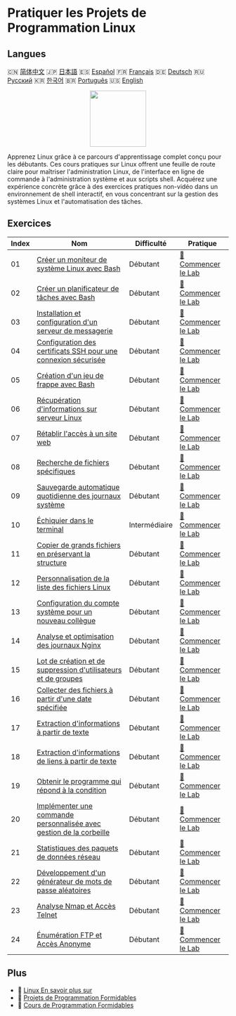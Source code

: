 # Pratiquer les Projets de Programmation Linux

## Langues

🇨🇳 [简体中文](README_zh.md) 🇯🇵 [日本語](README_ja.md) 🇪🇸 [Español](README_es.md) 🇫🇷 [Français](README_fr.md) 🇩🇪 [Deutsch](README_de.md) 🇷🇺 [Русский](README_ru.md) 🇰🇷 [한국어](README_ko.md) 🇧🇷 [Português](README_pt.md) 🇺🇸 [English](README.md) 

<div align="center">
<img width="128px" src="https://file.labex.io/path/k5LXo5b82pJm.png">
</div>

Apprenez Linux grâce à ce parcours d'apprentissage complet conçu pour les débutants. Ces cours pratiques sur Linux offrent une feuille de route claire pour maîtriser l'administration Linux, de l'interface en ligne de commande à l'administration système et aux scripts shell. Acquérez une expérience concrète grâce à des exercices pratiques non-vidéo dans un environnement de shell interactif, en vous concentrant sur la gestion des systèmes Linux et l'automatisation des tâches.

## Exercices

|   Index | Nom                                                                                                                                                  | Difficulté    | Pratique                                                                                                  |
|---------|------------------------------------------------------------------------------------------------------------------------------------------------------|---------------|-----------------------------------------------------------------------------------------------------------|
|      01 | [Créer un moniteur de système Linux avec Bash](https://labex.io/fr/courses/project-build-a-linux-system-monitor-using-bash)                          | Débutant      | [🚀 Commencer le Lab](https://labex.io/fr/courses/project-build-a-linux-system-monitor-using-bash)        |
|      02 | [Créer un planificateur de tâches avec Bash](https://labex.io/fr/courses/project-build-a-task-scheduler-using-bash)                                  | Débutant      | [🚀 Commencer le Lab](https://labex.io/fr/courses/project-build-a-task-scheduler-using-bash)              |
|      03 | [Installation et configuration d'un serveur de messagerie](https://labex.io/fr/courses/project-installing-and-configuring-a-mail-server)             | Débutant      | [🚀 Commencer le Lab](https://labex.io/fr/courses/project-installing-and-configuring-a-mail-server)       |
|      04 | [Configuration des certificats SSH pour une connexion sécurisée](https://labex.io/fr/courses/project-certificate-configuration)                      | Débutant      | [🚀 Commencer le Lab](https://labex.io/fr/courses/project-certificate-configuration)                      |
|      05 | [Création d'un jeu de frappe avec Bash](https://labex.io/fr/courses/project-creating-a-typing-game-using-bash)                                       | Débutant      | [🚀 Commencer le Lab](https://labex.io/fr/courses/project-creating-a-typing-game-using-bash)              |
|      06 | [Récupération d'informations sur serveur Linux](https://labex.io/fr/courses/project-get-system-information)                                          | Débutant      | [🚀 Commencer le Lab](https://labex.io/fr/courses/project-get-system-information)                         |
|      07 | [Rétablir l'accès à un site web](https://labex.io/fr/courses/project-restore-access-to-website)                                                      | Débutant      | [🚀 Commencer le Lab](https://labex.io/fr/courses/project-restore-access-to-website)                      |
|      08 | [Recherche de fichiers spécifiques](https://labex.io/fr/courses/project-searching-for-specific-files)                                                | Débutant      | [🚀 Commencer le Lab](https://labex.io/fr/courses/project-searching-for-specific-files)                   |
|      09 | [Sauvegarde automatique quotidienne des journaux système](https://labex.io/fr/courses/project-log-backup)                                            | Débutant      | [🚀 Commencer le Lab](https://labex.io/fr/courses/project-log-backup)                                     |
|      10 | [Échiquier dans le terminal](https://labex.io/fr/courses/project-chess-board-in-terminal)                                                            | Intermédiaire | [🚀 Commencer le Lab](https://labex.io/fr/courses/project-chess-board-in-terminal)                        |
|      11 | [Copier de grands fichiers en préservant la structure](https://labex.io/fr/courses/project-copy-specified-files)                                     | Débutant      | [🚀 Commencer le Lab](https://labex.io/fr/courses/project-copy-specified-files)                           |
|      12 | [Personnalisation de la liste des fichiers Linux](https://labex.io/fr/courses/project-directory-size)                                                | Débutant      | [🚀 Commencer le Lab](https://labex.io/fr/courses/project-directory-size)                                 |
|      13 | [Configuration du compte système pour un nouveau collègue](https://labex.io/fr/courses/project-new-colleague-system-account-setup)                   | Débutant      | [🚀 Commencer le Lab](https://labex.io/fr/courses/project-new-colleague-system-account-setup)             |
|      14 | [Analyse et optimisation des journaux Nginx](https://labex.io/fr/courses/project-log-analysis)                                                       | Débutant      | [🚀 Commencer le Lab](https://labex.io/fr/courses/project-log-analysis)                                   |
|      15 | [Lot de création et de suppression d'utilisateurs et de groupes](https://labex.io/fr/courses/project-bulk-creation-and-deletion-of-users-and-groups) | Débutant      | [🚀 Commencer le Lab](https://labex.io/fr/courses/project-bulk-creation-and-deletion-of-users-and-groups) |
|      16 | [Collecter des fichiers à partir d'une date spécifiée](https://labex.io/fr/courses/project-collect-files-from-specified-time)                        | Débutant      | [🚀 Commencer le Lab](https://labex.io/fr/courses/project-collect-files-from-specified-time)              |
|      17 | [Extraction d'informations à partir de texte](https://labex.io/fr/courses/project-extracting-information-from-text)                                  | Débutant      | [🚀 Commencer le Lab](https://labex.io/fr/courses/project-extracting-information-from-text)               |
|      18 | [Extraction d'informations de liens à partir de texte](https://labex.io/fr/courses/project-extracting-link-information-from-text)                    | Débutant      | [🚀 Commencer le Lab](https://labex.io/fr/courses/project-extracting-link-information-from-text)          |
|      19 | [Obtenir le programme qui répond à la condition](https://labex.io/fr/courses/project-get-program-that-satisfies-the-condition)                       | Débutant      | [🚀 Commencer le Lab](https://labex.io/fr/courses/project-get-program-that-satisfies-the-condition)       |
|      20 | [Implémenter une commande personnalisée avec gestion de la corbeille](https://labex.io/fr/courses/project-avoid-accidental-deletion)                 | Débutant      | [🚀 Commencer le Lab](https://labex.io/fr/courses/project-avoid-accidental-deletion)                      |
|      21 | [Statistiques des paquets de données réseau](https://labex.io/fr/courses/project-network-data-packet-statistics)                                     | Débutant      | [🚀 Commencer le Lab](https://labex.io/fr/courses/project-network-data-packet-statistics)                 |
|      22 | [Développement d'un générateur de mots de passe aléatoires](https://labex.io/fr/courses/project-password-generator)                                  | Débutant      | [🚀 Commencer le Lab](https://labex.io/fr/courses/project-password-generator)                             |
|      23 | [Analyse Nmap et Accès Telnet](https://labex.io/fr/courses/project-nmap-port-scanning-and-telnet-access)                                             | Débutant      | [🚀 Commencer le Lab](https://labex.io/fr/courses/project-nmap-port-scanning-and-telnet-access)           |
|      24 | [Énumération FTP et Accès Anonyme](https://labex.io/fr/courses/project-ftp-enumeration-and-anonymous-access)                                         | Débutant      | [🚀 Commencer le Lab](https://labex.io/fr/courses/project-ftp-enumeration-and-anonymous-access)           |

## Plus

- 🔗 [Linux En savoir plus sur](https://labex.io/fr/skilltrees/linux)
- 🔗 [Projets de Programmation Formidables](https://github.com/labex-labs/awesome-programming-projects)
- 🔗 [Cours de Programmation Formidables](https://github.com/labex-labs/awesome-programming-courses)

